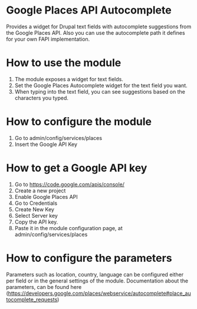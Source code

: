 # Google Places API Autocomplete
Provides a widget for Drupal text fields with autocomplete suggestions from the Google Places API.
Also you can use the autocomplete path it defines for your own FAPI implementation.

# How to use the module
1. The module exposes a widget for text fields.
2. Set the Google Places Autocomplete widget for the text field you want.
3. When typing into the text field, you can see suggestions based on the characters you typed.

# How to configure the module
1. Go to admin/config/services/places
2. Insert the Google API Key

# How to get a Google API key
1. Go to https://code.google.com/apis/console/ 
2. Create a new project
3. Enable Google Places API
4. Go to Credentials
5. Create New Key 
6. Select Server key
7. Copy the API key.
8. Paste it in the module configuration page, at admin/config/services/places

# How to configure the parameters
Parameters such as location, country, language can be configured either per field or in the general settings of the module. Documentation about the parameters, can be found here (https://developers.google.com/places/webservice/autocomplete#place_autocomplete_requests)
